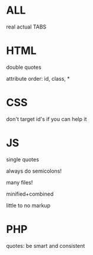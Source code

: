 ALL
===
real actual TABS

HTML
====
double quotes

attribute order: id, class, *


CSS
===
don't target id's if you can help it

JS
==
single quotes

always do semicolons!

many files!

minified+combined

little to no markup
 

PHP
===
quotes: be smart and consistent





